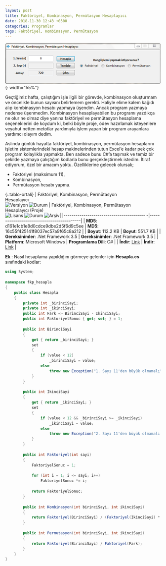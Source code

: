 ```yaml
---
layout: post
title: Faktöriyel, Kombinasyon, Permütasyon Hesaplayıcı
date: 2018-11-30 12:43 +0300
categories: Programlar
tags: Faktöriyel, Kombinasyon, Permütasyon
---
```

![fkp-hesaplayici](/images/programlar/fkp-hesaplayici.png){: width="55%"}

Geçtiğimiz hafta, çalıştığım işle ilgili bir görevde, kombinasyon oluşturmam ve öncelikle bunun sayısını belirlemem gerekti. Haliyle elime kalem kağıdı alıp kombinasyon hesabı yapmaya üşendim. Ancak program yazmaya nedense üşenmedim. Kombinasyon hesaplayabilen bu programı yazdıkça ne olur ne olmaz diye yanına faktöriyel ve permütasyon hesaplama seçeneklerini de koydum ki, belki böyle proje, ödev hazırlamak isteyenlere veyahut netten metotlar yardımıyla işlem yapan bir program arayanlara yardımcı olayım dedim.

Aslında günlük hayatta faktöriyel, kombinasyon, permütasyon hesaplarını işletim sistemlerindeki hesap makinelerinden tutun Excel’e kadar pek çok program kolaylıkla yapmakta. Ben sadece bunu C#’a taşımak ve temiz bir şekilde yazmaya çalıştığım kodlarla bunu gerçekleştirmek istedim. İtiraf ediyorum, özel bir amacım yoktu. Özelliklerine gelecek olursak;

- Faktöriyel (maksimum 11),
- Kombinasyon,
- Permütasyon hesabı yapma.

{:.tablo-ortali}
| Faktöriyel, Kombinasyon, Permütasyon<br> Hesaplayıcı<br>![Versiyon](https://img.shields.io/badge/Versiyon-1.01-blueviolet.svg?style=flat) ![Durum](https://img.shields.io/badge/Durum-Çalışıyor-success.svg?style=flat) |  Faktöriyel, Kombinasyon, Permütasyon<br>Hesaplayıcı (Proje)<br>![Lisans](https://img.shields.io/badge/Lisans-MIT-blue.svg?style=flat) ![Durum](https://img.shields.io/badge/Proje-Sonlandırıldı-lightgray.svg?style=flat) ![Arşiv](https://img.shields.io/badge/Arşiv-orange.svg?style=flat)|
|----------------------------------------- -|-------------------------------------------|
| **MD5**: d161e1cb1e8d0cdce9dbe2d5f6d9c5ee | **MD5**: 16c55f425141f8037ec57a9f65c8a212 | 
| **Boyut**:  112.2 KB                       | **Boyut**:  551.7 KB                         |
| **Gereksinimler**: .Net Framework 3.5     | **Gereksinimler**: .Net Framework 3.5     |
| **Platform**: Microsoft Windows           | **Programlama Dili**: C#                  |
| **İndir**: [Link](https://www.dropbox.com/s/61a22sn9ozb2qrr/fkp-hesaplayici.zip?dl=1)         | **İndir**: [Link](https://www.dropbox.com/s/mxbl0lqsswst9yg/fkp-hesaplayici-proje.zip?dl=1)                      |

**Ek** : Nasıl hesaplama yapıldığını görmeye gelenler için **Hesapla.cs** sınıfındaki kodlar:

```csharp
using System;
 
namespace fkp_hesapla
{
    public class Hesapla
    {
        private int _birinciSayi;
        private int _ikinciSayi;
        public int Fark => BirinciSayi - IkinciSayi;
        public int FaktoriyelSonuc { get; set; } = 1;
 
        public int BirinciSayi
        {
            get { return _birinciSayi; }
            set
            {
                if (value < 12)
                    _birinciSayi = value;
                else
                    throw new Exception("1. Sayı 11'den büyük olmamalı");
            }
        }
 
        public int IkinciSayi
        {
            get { return _ikinciSayi; }
            set
            {
                if (value < 12 && _birinciSayi >= _ikinciSayi)
                    _ikinciSayi = value;
                else
                    throw new Exception("2. Sayı 11'den büyük olmamalı.");
            }
        }
 
        public int Faktoriyel(int sayi)
        {
            FaktoriyelSonuc = 1;
 
            for (int i = 1; i <= sayi; i++)
                FaktoriyelSonuc *= i;
 
            return FaktoriyelSonuc;
        }
 
        public int Kombinasyon(int birinciSayi, int ikinciSayi)
        {
            return Faktoriyel(BirinciSayi) / (Faktoriyel(IkinciSayi) * Faktoriyel(Fark));
        }
 
        public int Permutasyon(int birinciSayi, int ikinciSayi)
        {
            return Faktoriyel(BirinciSayi) / Faktoriyel(Fark);
        }
    }
}
```